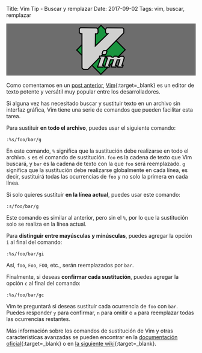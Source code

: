 Title: Vim Tip - Buscar y remplazar
Date: 2017-09-02
Tags: vim, buscar, remplazar

![Vim](/images/vim.png)

Como comentamos en un [post anterior](/blog/2017/08/una-odisea-de-depuracion-top-down-con-vim), [Vim](https://www.vim.org/){:target=_blank} es un editor de texto potente y versátil muy popular entre los desarrolladores. 

Si alguna vez has necesitado buscar y sustituir texto en un archivo sin interfaz gráfica, Vim tiene una serie de comandos que pueden facilitar esta tarea.

Para sustituir **en todo el archivo**, puedes usar el siguiente comando:

```vim
:%s/foo/bar/g
```

En este comando, `%` significa que la sustitución debe realizarse en todo el archivo. `s` es el comando de sustitución. `foo` es la cadena de texto que Vim buscará, y `bar` es la cadena de texto con la que `foo` será reemplazado. `g` significa que la sustitución debe realizarse globalmente en cada línea, es decir, sustituirá todas las ocurrencias de `foo` y no solo la primera en cada línea.

Si solo quieres sustituir **en la línea actual**, puedes usar este comando:

```vim
:s/foo/bar/g
```

Este comando es similar al anterior, pero sin el `%`, por lo que la sustitución solo se realiza en la línea actual.

Para **distinguir entre mayúsculas y minúsculas**, puedes agregar la opción `i` al final del comando:

```vim
:%s/foo/bar/gi
```

Así, `foo`, `Foo`, `FOO`, etc., serán reemplazados por `bar`.


Finalmente, si deseas **confirmar cada sustitución**, puedes agregar la opción `c` al final del comando:

```vim
:%s/foo/bar/gc
```

Vim te preguntará si deseas sustituir cada ocurrencia de `foo` con `bar`. Puedes responder `y` para confirmar, `n` para omitir o `a` para reemplazar todas las ocurrencias restantes.

Más información sobre los comandos de sustitución de Vim y otras características avanzadas se pueden encontrar en la [documentación oficial](https://vimdoc.sourceforge.net/htmldoc/usr_12.html){:target=_blank} o en [la siguiente wiki](https://vim.fandom.com/wiki/Search_and_replace){:target=_blank}.